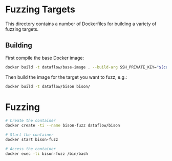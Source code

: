# Fuzzing Targets

This directory contains a number of Dockerfiles for building a variety of
fuzzing targets.

## Building

First compile the base Docker image:

```bash
docker build -t dataflow/base-image . --build-arg SSH_PRIVATE_KEY="$(cat ~/.ssh/id_rsa)"
```

Then build the image for the target you want to fuzz, e.g.:

```bash
docker build -t dataflow/bison bison/
```

# Fuzzing

```bash
# Create the container
docker create -ti --name bison-fuzz dataflow/bison

# Start the container
docker start bison-fuzz

# Access the container
docker exec -ti bison-fuzz /bin/bash
```
